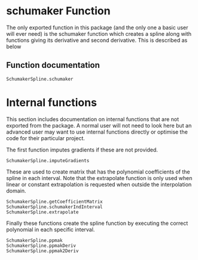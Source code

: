 # schumaker Function

The only exported function in this package (and the only one a basic user will ever need) is the schumaker function which creates a spline along with functions giving its derivative and second derivative. This is described as below

## Function documentation

```@docs
SchumakerSpline.schumaker
```

# Internal functions

This section includes documentation on internal functions that are not exported from the package. A normal user will not need to look here but an advanced user may want to use internal functions directly or optimise the code for their particular project.

The first function imputes gradients if these are not provided.
```@docs
SchumakerSpline.imputeGradients
```

These are used to create matrix that has the polynomial coefficients of the spline in each interval. Note that the extrapolate function is only used when linear or constant extrapolation is requested when outside the interpolation domain.

```@docs
SchumakerSpline.getCoefficientMatrix
SchumakerSpline.schumakerIndInterval
SchumakerSpline.extrapolate
```

Finally these functions create the spline function by executing the correct polynomial in each specific interval.

```@docs
SchumakerSpline.ppmak
SchumakerSpline.ppmakDeriv
SchumakerSpline.ppmak2Deriv
```
